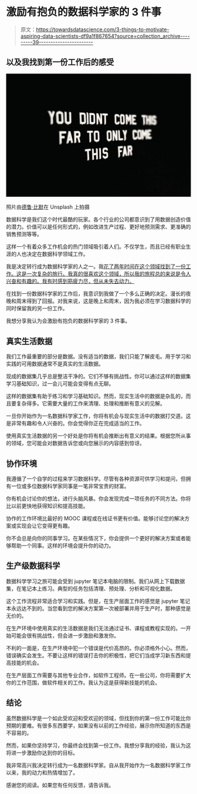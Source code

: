 # 激励有抱负的数据科学家的 3 件事

> 原文：<https://towardsdatascience.com/3-things-to-motivate-aspiring-data-scientists-df9a1f867654?source=collection_archive---------39----------------------->

## 以及我找到第一份工作后的感受

![](img/c8c920b9bd670507cee45e0562e7353a.png)

照片由[德鲁·比默](https://unsplash.com/@drew_beamer?utm_source=unsplash&utm_medium=referral&utm_content=creditCopyText)在 Unsplash 上拍摄

数据科学是我们这个时代最酷的玩家。各个行业的公司都意识到了用数据创造价值的潜力。价值可以是任何形式的，例如改进生产过程、更好地预测需求、更准确的销售预测等等。

这样一个有着众多工作机会的热门领域吸引着人们。不仅学生，而且已经有职业生涯的人也决定在数据科学领域工作。

我是决定转行成为数据科学家的人之一。我[花了两年时间在这个领域找到了一份工作。这是一次复杂的旅行。我真的很喜欢这个领域，所以我的旅程总的来说是令人兴奋和有趣的。我有时感到筋疲力尽，但从未失去动力。](/what-took-me-so-long-to-land-a-data-scientist-job-c2dee99b98ca)

在找到一份数据科学家的工作后，我意识到我做了一个多么正确的决定。漫长的夜晚和周末得到了回报。对我来说，这是晚上和周末，因为我必须在学习数据科学的同时保留我的另一份工作。

我想分享我认为会激励有抱负的数据科学家的 3 件事。

## 真实生活数据

我们工作最重要的部分是数据。没有适当的数据，我们只能了解皮毛。用于学习和实践的可用数据通常不是真实的生活数据。

现成的数据集几乎总是整洁干净的。它们不够有挑战性。你可以通过这样的数据集学习基础知识，过一会儿可能会变得有点无聊。

这样的数据集有助于练习和学习基础知识。然而，现实生活中的数据是杂乱的，而且要复杂得多。它需要大量的工作来清理、处理和推断有意义的见解。

一旦你开始作为一名数据科学家工作，你将有机会与现实生活中的数据打交道。这是非常有趣和令人兴奋的。你会觉得你正在完成适当的工作。

使用真实生活数据的另一个好处是你将有机会推断出有意义的结果。根据您所从事的领域，您可能会对数据告诉您或向您展示的内容感到惊讶。

## 协作环境

我遵循了一个自学的过程来学习数据科学。尽管有各种资源可供学习和提问，但拥有一位或多位数据科学家同事是一笔非常宝贵的财富。

你有机会讨论你的想法，进行头脑风暴。你会发现完成一项任务的不同方法。你将比以前更快地获得知识和提高技能。

协作的工作环境比最好的 MOOC 课程或在线证书更有价值。能够讨论您的解决方案或实现会让它变得更有趣。

你不会总是向你的同事学习。在某些情况下，你会提供一个更好的解决方案或者能够帮助一个同事。这样的环境会提升你的动力。

## 生产级数据科学

数据科学学习之旅可能会受到 jupyter 笔记本电脑的限制。我们从网上下载数据集，在笔记本上练习。典型的任务包括清理、预处理、分析和可视化数据。

这个工作流程非常适合学习和实践。但是，在生产层面工作的感觉是 jupyter 笔记本永远达不到的。当您看到您的解决方案第一次被部署并用于生产时，那种感觉是无价的。

在生产环境中使用真实的生活数据是我们无法通过证书、课程或教程实现的。一开始可能会很有挑战性，但会进一步激励和激发你。

不利的一面是，在生产环境中犯一个错误是代价高昂的。你必须格外小心。然而，错误确实会发生。不要让这样的错误打击你的积极性，把它们当成学习新东西和提高技能的机会。

在生产层面工作需要与其他专业合作，如软件工程师。在一些公司，你将需要扩大你的工作范围，做软件相关的工作。我认为这是获得新技能的机会。

## 结论

虽然数据科学是一个如此受欢迎和受欢迎的领域，但找到你的第一份工作可能比你预期的要难。有很多东西要学，如果没有以前的工作经验，展示你所知道的东西是不容易的。

然而，如果你坚持学习，你最终会找到第一份工作。我想分享我的经验，我认为这将进一步激励你达到你的目标。

我非常高兴我决定转行成为一名数据科学家。自从我开始作为一名数据科学家工作以来，我的动力和热情增加了。

感谢您的阅读。如果您有任何反馈，请告诉我。
